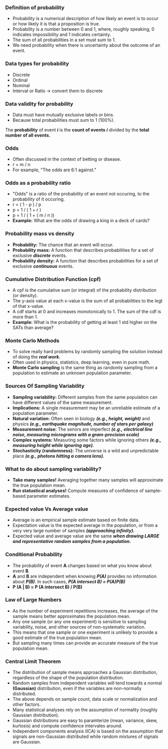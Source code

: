 ### Definition of probability

-   Probability is a numerical description of how likely an event is to occur or how likely it is that a proposition is true.
-   Probability is a number between 0 and 1, where, roughly speaking, 0 indicates impossibility and 1 indicates certainty.
-   The sum of all probabilities in a set must sum to 1.
-   We need probability when there is uncertainty about the outcome of an event.

### Data types for probability

-   Discrete
-   Ordinal
-   Nominal
-   Interval or Ratio -> convert them to discrete

### Data validity for probability

-   Data must have mutually exclusive labels or bins.
-   Because total probabilities must sum to 1 (100%).

The **probability** of event **_i_** is the **count of events** **_i_** divided by the **total number of all events.**

### Odds

-   Often discussed in the context of betting or disease.
-   r = m / n
-   For example, "The odds are 6:1 against."

### Odds as a probability ratio

-   "Odds" is a ratio of the probability of an event not occuring, to the probability of it occuring.
-   r = ( 1 - p ) / p
-   p = 1 / ( 1 + r )
-   p = 1 / ( 1 + ( m / n ))
-   **Example:** What are the odds of drawing a king in a deck of cards?

### Probability mass vs density

-   **Probability:** The chance that an event will occur.
-   **Probability mass:** A function that describes probabilities for a set of exclusive **_discrete_** events.
-   **Probability density:** A function that describes probabilities for a set of exclusive **_continuous_** events.

### Cumulative Distribution Function (cpf)

-   A cpf is the cumulative sum (or integral) of the probability distribution (or density).
-   The y-axis value at each x-value is the sum of all probabilities to the legt of that x-value.
-   A cdf starts at 0 and increases monotonically to 1. The sum of the cdf is more than 1.
-   **Example:** What is the probability of getting at least 1 std higher on the SATs than average?

### Monte Carlo Methods

-   To solve really hard problems by randomly sampling the solution instead of doing the **_real work._**
-   Often used in physics, statistics, deep learning, even in pure math.
-   **Monte Carlo sampling** is the same thing as randomly sampling from a population to estimate an unknown population parameter.

### Sources Of Sampling Variability

-   **Sampling variability:** Different samples from the same population can have different values of the same measurement.
-   **Implications:** A single measurement may be an unreliable estimate of a population parameter.
-   **Natural variation:** Often seen in biology **_(e.g., height, weight)_** and physics **_(e.g., earthquake magnitude, number of stars per galaxy)_**
-   **Measurement noise:** The senors are imperfect **_(e.g., electrical line noise, measuring micrograms with a gram-precision scale)_**
-   **Complex systems:** Measuring some factors while ignoring others **_(e.g., measuring height while ignoring age)._**
-   **Stochasticity (randomness):** The universe is a wild and unpredictable place **_(e.g., photons hitting a camera lens)._**

### What to do about sampling variability?

-   **Take many samples!** Averaging together many samples will approximate the true population mean.
-   **Run statustical analyses!** Compute measures of confidence of sample-based parameter estimates.

### Expected value Vs Average value

-   Average is an empirical sample estimate based on finite data.
-   Expectation value is the expected average in the population, or from a very very large number of samples **_(approaching infinity)._**
-   Expected value and average value are the same **_when drawing LARGE and representative random samples from a population._**

### Conditional Probability

-   The probability of event **A** changes based on what you know about event **B**.
-   **A** and **B** are independent when knowing **_P(A)_** provides no information about **_P(B)_**. In such cases, **_P(A intersect B) = P(A)P(B)_**
-   **P (A | B) = P (A intersect B) / P(B)**

### Law of Large Numbers

-   As the number of experiment repetitions increases, the average of the sample means better approximates the population mean.
-   Any one sample (or any one experiment) is sensitive to sampling variability, noise, and other sources of non-systematic variation.
-   This means that one sample or one experiment is unlikely to provide a good estimate of the true population mean.
-   But sampling many times can provide an accurate measure of the true population mean.

### Central Limit Theorem

-   The distribution of sample means approaches a Gaussian distribution, regardless of the shape of the population distribution.
-   Random samples from independent variables will tend towards a normal **(Gaussian)** distribution, even if the variables are non-normally distributed.
-   The above depends on sample count, data scale or normalization and other factors.
-   Many statistical analyses rely on the assumption of normality (roughly Gaussian distribution).
-   Gaussian distributions are easy to paramterize (mean, variance, skew, kurtosis) and compute confidence intervales around.
-   Independent components analysis (ICA) is based on the assumption that signals are non-Gaussian distributed while random mixtures of signals are Gaussian.
